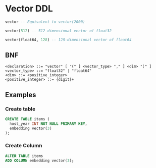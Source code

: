 # Vector DDL

```sql
vector -- Equivalent to vector(2000)

vector(512) -- 512-dimensional vector of float32

vector(float64, 128) -- 128-dimensional vector of float64
```

## BNF

```bnf
<declaration> ::= "vector" [ "(" [ <vector_type> "," ] <dim> ")" ]
<vector_type> ::= "float32" | "float64"
<dim> ::= <positive_integer>
<positive_integer> ::= {digit}+
```

## Examples

### Create table

```sql
CREATE TABLE items (
  host_year INT NOT NULL PRIMARY KEY,
  embedding vector(3)
);
```

### Create Column

```sql
ALTER TABLE items
ADD COLUMN embedding vector(3);
```
